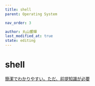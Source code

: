 ```yaml
---
title: shell
parent: Operating System

nav_order: 3

author: 丸山響輝
last_modified_at: true
state: editing
---
```


# **shell**

[簡潔でわかりやすい。ただ、前提知識が必要](https://qiita.com/tatsuya4150/items/f830c9b2ae33275aef42)  